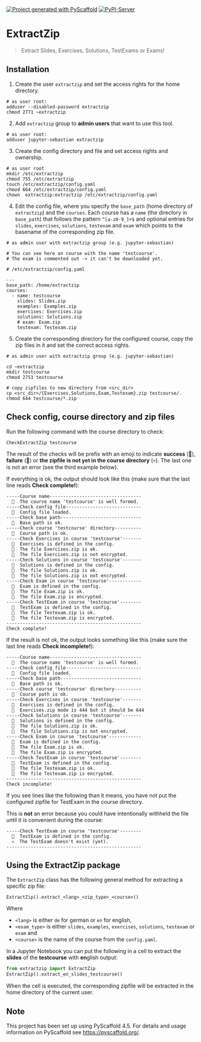 [![Project generated with PyScaffold](https://img.shields.io/badge/-PyScaffold-005CA0?logo=pyscaffold)](https://pyscaffold.org/)
[![PyPI-Server](https://img.shields.io/pypi/v/extractzip-sebastian-stigler.svg)](https://pypi.org/project/extractzip-sebastian-stigler/)

# ExtractZip

> Extract Slides, Exercises, Solutions, TestExams or Exams!

## Installation

1.  Create the user `extractzip` and set the access rights for the home directory.

```{.}
# as user root:
adduser --disabled-password extractzip
chmod 2771 ~extractzip
```

2.  Add `extractzip` group to **admin users** that want to use this tool.

```{.}
# as user root:
adduser jupyter-sebastian extractzip
```

3.  Create the config directory and file and set access rights and ownership.

```{.}
# as user root
mkdir /etc/extractzip
chmod 755 /etc/extractzip
touch /etc/extractzip/config.yaml
chmod 664 /etc/extractzip/config.yaml
chown  extractzip:extractzip /etc/extractzip/config.yaml
```

4.  Edit the config file, where you specify the `base_path` (home directory of `extractzip`) and the `courses`.
    Each course has a `name` (the directory in `base_path`) that follows the pattern `^[a-z0-9_]+$` and optional 
    entries for `slides`, `exercises`, `solutions`, `testexam` and `exam` which points to the basename of the corresponding
    zip file.
    
```{.}
# as admin user with extractzip group (e.g. jupyter-sebastian)

# You can see here an course with the name 'testcourse'.
# The exam is commented out -> it can't be downloaded yet.

# /etc/extractzip/config.yaml

---
base_path: /home/extractzip
courses: 
  - name: testcourse
    slides: Slides.zip
    examples: Examples.zip
    exercises: Exercises.zip
    solutions: Solutions.zip
    # exam: Exam.zip
    testexam: Testexam.zip
```

5.  Create the corresponding directory for the configured course, copy the zip files in it and set the correct
    access rights.

```{.}
# as admin user with extractzip group (e.g. jupyter-sebastian)

cd ~extractzip
mkdir testcourse
chmod 2751 testcourse

# copy zipfiles to new directory from <src_dir>
cp <src_dir>/{Exercises,Solutions,Exam,Testexam}.zip testcourse/.
chmod 644 testcourse/*.zip
```

## Check config, course directory and zip files

Run the following command with the course directory to check:

```{.}
CheckExtractZip testcourse
```
The result of the checks will be prefix with an emoji to indicate **success** (🤩), **failure** (👿) or 
**the zipfile is not yet in the course directory** (💀). The last one is not an error (see the third example below). 


If everything is ok, the output should look like this (make sure that the last line reads **Check complete!**):

```{.}
-----Course name----------------------------------
  🤩  The course name 'testcourse' is well formed.
-----Check config file----------------------------
  🤩  Config file loaded.
-----Check base path------------------------------
  🤩  Base path is ok.
-----Check course 'testcourse' directory----------
  🤩  Course path is ok.
-----Check Exercises in course 'testcourse'-------
  🤩  Exercises is defined in the config.
  🤩  The file Exercises.zip is ok.
  🤩  The file Exercises.zip is not encrypted.
-----Check Solutions in course 'testcourse'-------
  🤩  Solutions is defined in the config.
  🤩  The file Solutions.zip is ok.
  🤩  The file Solutions.zip is not encrypted.
-----Check Exam in course 'testcourse'------------
  🤩  Exam is defined in the config.
  🤩  The file Exam.zip is ok.
  🤩  The file Exam.zip is encrypted.
-----Check TestExam in course 'testcourse'--------
  🤩  TestExam is defined in the config.
  🤩  The file Testexam.zip is ok.
  🤩  The file Testexam.zip is encrypted.
--------------------------------------------------
Check complete!
```

If the result is not ok, the output looks something like this (make sure the last line reads **Check incomplete!**):

```{.}
-----Course name----------------------------------
  🤩  The course name 'testcourse' is well formed.
-----Check config file----------------------------
  🤩  Config file loaded.
-----Check base path------------------------------
  🤩  Base path is ok.
-----Check course 'testcourse' directory----------
  🤩  Course path is ok.
-----Check Exercises in course 'testcourse'-------
  🤩  Exercises is defined in the config.
  👿  Exercises.zip mode is 444 but it should be 644
-----Check Solutions in course 'testcourse'-------
  🤩  Solutions is defined in the config.
  🤩  The file Solutions.zip is ok.
  🤩  The file Solutions.zip is not encrypted.
-----Check Exam in course 'testcourse'------------
  🤩  Exam is defined in the config.
  🤩  The file Exam.zip is ok.
  🤩  The file Exam.zip is encrypted.
-----Check TestExam in course 'testcourse'--------
  🤩  TestExam is defined in the config.
  🤩  The file Testexam.zip is ok.
  🤩  The file Testexam.zip is encrypted.
--------------------------------------------------
Check incomplete!
```

If you see lines like the following than it means, you have not put the configured zipfile for TestExam in the
course directory.

This is **not** an error because you could have intentionally withheld the file until it is convenient during the course:

```{.}
-----Check TestExam in course 'testcourse'--------
  🤩  TestExam is defined in the config.
  💀  The TestExam doesn't exist (yet).
--------------------------------------------------
```

## Using the ExtractZip package

The `ExtractZip` class has the following general method for extracting a specific zip file:

```{.}
ExtractZip().extract_<lang>_<zip_type>_<course>()
```
Where

* `<lang>` is either ``de`` for german or ``en`` for english,
* `<exam_type>` is either ``slides``, ``examples``, ``exercises``, ``solutions``, ``testexam`` or ``exam`` and
* `<course>` is the name of the course from the `config.yaml`.

In a Jupyter Notebook you can put the following in a cell to extract the **slides** of the **testcourse** with
**en**glish output:  

```python
from extractzip import ExtractZip
ExtractZip().extract_en_slides_testcourse()
```

When the cell is executed, the corresponding zipfile will be extracted in the home directory of the current user.

## Note

This project has been set up using PyScaffold 4.5. For details and usage
information on PyScaffold see <https://pyscaffold.org/>.
